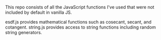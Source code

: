 This repo consists of all the JavaScript functions I've used that were not included by default in vanilla JS.

esdf.js provides mathematical functions such as cosecant, secant, and cotangent.
string.js provides access to string functions including random string generators.

